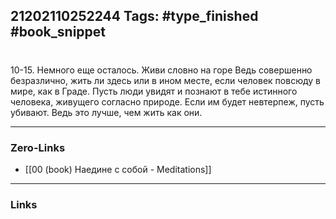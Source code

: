 21202110252244
Tags: #type_finished #book_snippet 
---
# 

 10-15. Немного еще осталось. Живи словно на горе  Ведь совершенно безразлично, жить ли здесь или в ином месте, если человек повсюду в мире, как в Граде. Пусть люди увидят и познают в тебе истинного человека, живущего согласно природе. Если им будет невтерпеж, пусть убивают. Ведь это лучше, чем жить как они. 

---
### Zero-Links
 - [[00 (book) Наедине с собой - Meditations]]
---
### Links
